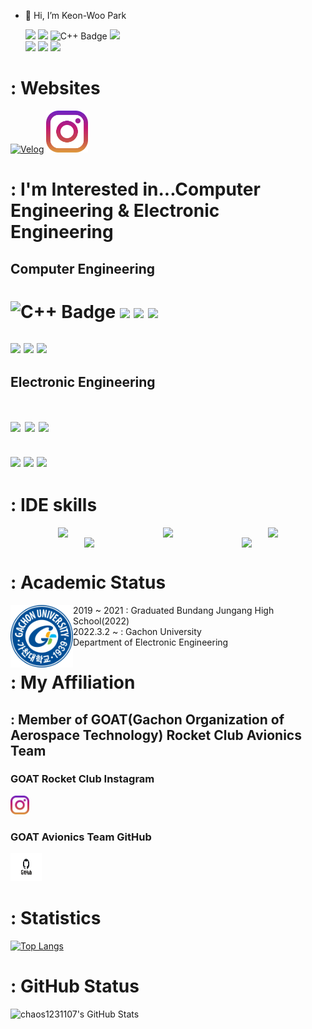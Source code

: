 - 👋 Hi, I’m Keon-Woo Park
 
  <img src="https://img.shields.io/badge/Python-3776aB?style=for-the-badge&logo=python&logoColor=yellow">
  <img src="https://img.shields.io/badge/C-3776AB?style=for-the-badge&logo=C&logoColor=black">
  <img src="https://img.shields.io/badge/C%2B%2B-00599C?style=for-the-badge&logo=c%2B%2B&logoColor=white" alt="C++ Badge">
  <img src="https://img.shields.io/badge/Raspberry Pi-A22846?style=for-the-badge&logo=Raspberry Pi&logoColor=blue"><br/>
  <img src="https://img.shields.io/badge/arduino-00878F?style=for-the-badge&logo=arduino&logoColor=black">
  <img src="https://img.shields.io/badge/PyTorch-EE4C2C?style=for-the-badge&logo=PyTorch&logoColor=black">
  <img src="https://img.shields.io/badge/MicroPython-2B2728?style=for-thebadge&logo=MicroPython&logoColor=yellow">

# : Websites
   [![Velog](https://velog.io/favicon.ico)](https://velog.io/@chaos1231107/posts)
   [<img src="https://raw.githubusercontent.com/chaos1231107/images/main/instagram.png" alt="Instagram" width="67" height="67">](https://www.instagram.com/pxx._.1107)

# : I'm Interested in...Computer Engineering & Electronic Engineering

## Computer Engineering
   <h1> 
    <img src="https://img.shields.io/badge/C%2B%2B-00599C?style=for-the-badge&logo=c%2B%2B&logoColor=white" alt="C++ Badge">
    <img src="https://img.shields.io/badge/Linux-FCC624?style=for-the-badge&logo=linux&logoColor=black">
   <img src="https://img.shields.io/badge/UNIX System-FF1493?style=for-the-badge&logo=UNIX System&logoColor=black">
      <img src="https://img.shields.io/badge/AI-3776AB?style=for-the-badge&logo=AI&logoColor=black">
   </h1>
  <h2>
    <img src="https://img.shields.io/badge/Computer Architecture-EE4C2C?style=for-the-badge&logo=Computer Architecture&logoColor=black">
    <img src="https://img.shields.io/badge/Operating System-FCC624?style=for-the-badge&logo=Operating System&logoColor=black">
    <img src="https://img.shields.io/badge/Data Analysis-3776AB?style=for-the-badge&logo=Data Analysis&logoColor=black">
  </h2> 
     
 ## Electronic Engineering
  <h1>
    <img src="https://img.shields.io/badge/Signals&Systems-FCC624?style=for-the-badge&logo=Signals&Systems&logoColor=black">
   <img src="https://img.shields.io/badge/Micro Processor-00FA9A?style=for-the-badge&logo=Computer Architecture&logoColor=000000">
   <img src="https://img.shields.io/badge/Embedded System-3776aB?style=for-the-badge&logo=Embedded System&logoColor=yellow">
  </h1>
  <h2>
     <img src="https://img.shields.io/badge/Automatic Control System-3776AB?style=for-the-badge&logo=Automatic Control System&logoColor=black">
     <img src="https://img.shields.io/badge/Electoronics-%23000000?style=for-the-badge&logo=Electoronics&logoColor=green">
     <img src="https://img.shields.io/badge/Mechatronics-B8860B?style=for-the-badge&logo=Signals&Systems&logoColor=black">
     
  </h2>
     
   

  


# : IDE skills
<div style="display: flex; justify-content: space-around;">
    <img src="https://img.shields.io/badge/Jupyter Notebook-%23F37626?style=for-the-badge&logo=Jupyter Notebook&logoColor=black">
    <img src="https://img.shields.io/badge/Visual%20Studio%20Code-%23007ACC?style=for-the-badge&logo=vscode&logoColor=black">
    <img src="https://img.shields.io/badge/googlecolab-%23007ACC?style=for-the-badge&logo=googlecolab&logoColor=yellow&color=red">
 
</div>
<div style="display: flex; justify-content: space-around;">
<img src="https://img.shields.io/badge/PyCharm-%23000000?style=for-the-badge&logo=pycharm&logoColor=green">
<img src="https://img.shields.io/badge/clion-%23000000?style=for-the-badge&logo=clion&logoColor=green">
</div>




# : Academic Status 

<div>
    <img src="https://github.com/chaos1231107/images/blob/main/가천대.svg?raw=true" width = 100 height = 100 align="left">
    <span> 2019 ~ 2021 : Graduated Bundang Jungang High School(2022) <br/> </span>
    <span> 2022.3.2 ~ : Gachon University <br/> Department of  Electronic Engineering</span><br>
  
</div>

# : My Affiliation 
## : Member of GOAT(Gachon Organization of Aerospace Technology) Rocket Club Avionics Team

   ### GOAT Rocket Club Instagram
   [<img src="https://raw.githubusercontent.com/chaos1231107/images/main/instagram.png" alt="Instagram" width="30" height="30">](https://www.instagram.com/goatrocketclub)
   
   ### GOAT Avionics Team GitHub
   [<img src="https://raw.githubusercontent.com/chaos1231107/images/main/깃허브.png" alt="Github" width="50" height="45">](https://github.com/AvionicsOfGOAT)
  
    

# : Statistics
[![Top Langs](https://github-readme-stats.vercel.app/api/top-langs/?username=chaos1231107&layout=compact)](https://github.com/anuraghazra/github-readme-stats)


# : GitHub Status
![chaos1231107's GitHub Stats](https://github-readme-stats.vercel.app/api?username=chaos1231107&show_icons=true&theme=radical)









